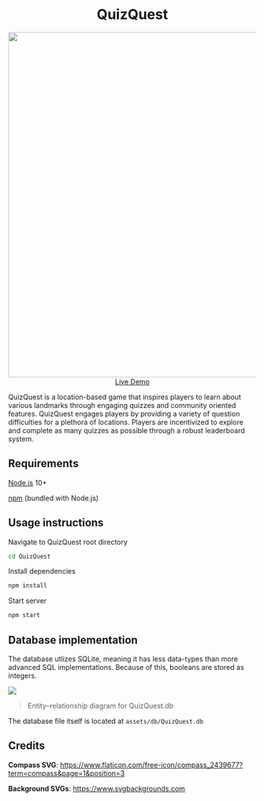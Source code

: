 <h1 align="center">QuizQuest</h1>
<p align="center">
  <a href="https://quiz--quest.herokuapp.com/" target="_blank">
    <img src="https://i.imgur.com/QcIUNAW.png" width="700px">
    <br>
    Live Demo
  </a>
</p>

QuizQuest is a location-based game that inspires players to learn about various landmarks through engaging quizzes and community oriented features. QuizQuest engages players by providing a variety of question difficulties for a plethora of locations. Players are incentivized to explore and complete as many quizzes as possible through a robust leaderboard system.

Requirements
-------------
[Node.js](https://nodejs.org/en/ "Node.js") 10+

[npm](https://nodejs.org/en/ "npm") (bundled with Node.js)

Usage instructions
-------------

Navigate to QuizQuest root directory

```bash
cd QuizQuest
```

Install dependencies

```bash
npm install
```

Start server

```bash
npm start
```

Database implementation
-------------

The database utlizes SQLite, meaning it has less data-types than more advanced SQL implementations. Because of this, booleans are stored as integers.

![](https://i.imgur.com/ODEUMPb.png)

> Entity–relationship diagram for QuizQuest.db

The database file itself is located at `assets/db/QuizQuest.db`

Credits
-------------

**Compass SVG**:
https://www.flaticon.com/free-icon/compass_2439677?term=compass&page=1&position=3

**Background SVGs**:
https://www.svgbackgrounds.com
